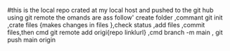 #this is the local repo crated at my local host and pushed to the git hub using git remote the omands are ass follow'
create folder ,commant git init ,crate files {makes changes in files },check status ,add files ,commit files,then cmd git remote add origi{repo linklurl} ,cmd branch -m main , git push main origin